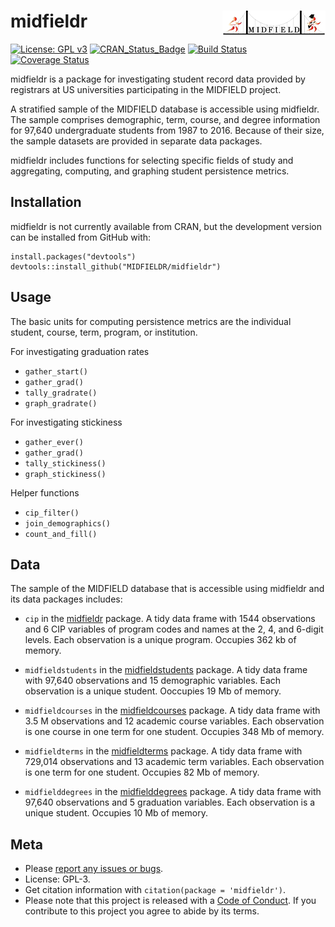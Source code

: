 
<!-- README.md is generated from README.Rmd. Please edit that file -->

# midfieldr <a href="https://engineering.purdue.edu/MIDFIELD" target="blank"><img src="man/figures/midfieldcut.png" align="right"/></a>

[![License: GPL
v3](man/figures/License-GPL-v3-blue.svg)](https://www.gnu.org/licenses/gpl-3.0)
[![CRAN\_Status\_Badge](http://www.r-pkg.org/badges/version/midfieldr)](http://cran.r-project.org/package=midfieldr)
[![Build
Status](https://travis-ci.org/MIDFIELDR/midfieldr.svg?branch=master)](https://travis-ci.org/MIDFIELDR/midfieldr)
[![Coverage
Status](https://img.shields.io/codecov/c/github/MIDFIELDR/midfieldr/master.svg)](https://codecov.io/github/MIDFIELDR/midfieldr?branch=master)

midfieldr is a package for investigating student record data provided by
registrars at US universities participating in the MIDFIELD project.

A stratified sample of the MIDFIELD database is accessible using
midfieldr. The sample comprises demographic, term, course, and degree
information for 97,640 undergraduate students from 1987 to 2016. Because
of their size, the sample datasets are provided in separate data
packages.

midfieldr includes functions for selecting specific fields of study and
aggregating, computing, and graphing student persistence metrics.

## Installation

midfieldr is not currently available from CRAN, but the development
version can be installed from GitHub with:

    install.packages("devtools")
    devtools::install_github("MIDFIELDR/midfieldr")

## Usage

The basic units for computing persistence metrics are the individual
student, course, term, program, or institution.

For investigating graduation rates

  - `gather_start()`
  - `gather_grad()`
  - `tally_gradrate()`
  - `graph_gradrate()`

For investigating stickiness

  - `gather_ever()`
  - `gather_grad()`
  - `tally_stickiness()`
  - `graph_stickiness()`

Helper functions

  - `cip_filter()`
  - `join_demographics()`
  - `count_and_fill()`

## Data

The sample of the MIDFIELD database that is accessible using midfieldr
and its data packages includes:

  - `cip` in the [midfieldr](https://github.com/MIDFIELDR/midfieldr)
    package. A tidy data frame with 1544 observations and 6 CIP
    variables of program codes and names at the 2, 4, and 6-digit
    levels. Each observation is a unique program. Occupies 362 kb of
    memory.

  - `midfieldstudents` in the
    [midfieldstudents](https://github.com/MIDFIELDR/midfieldstudents)
    package. A tidy data frame with 97,640 observations and 15
    demographic variables. Each observation is a unique student.
    Ooccupies 19 Mb of memory.

  - `midfieldcourses` in the
    [midfieldcourses](https://github.com/MIDFIELDR/midfieldcourses)
    package. A tidy data frame with 3.5 M observations and 12 academic
    course variables. Each observation is one course in one term for one
    student. Occupies 348 Mb of memory.

  - `midfieldterms` in the
    [midfieldterms](https://github.com/MIDFIELDR/midfieldterms) package.
    A tidy data frame with 729,014 observations and 13 academic term
    variables. Each observation is one term for one student. Occupies 82
    Mb of memory.

  - `midfielddegrees` in the
    [midfielddegrees](https://github.com/MIDFIELDR/midfielddegrees)
    package. A tidy data frame with 97,640 observations and 5 graduation
    variables. Each observation is a unique student. Occupies 10 Mb of
    memory.

## Meta

  - Please [report any issues or
    bugs](https://github.com/MIDFIELDR/midfieldr/issues).
  - License: GPL-3.
  - Get citation information with `citation(package = 'midfieldr')`.
  - Please note that this project is released with a [Code of
    Conduct](CONDUCT.md). If you contribute to this project you agree to
    abide by its terms.
